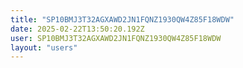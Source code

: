 ```yaml
---
title: "SP10BMJ3T32AGXAWD2JN1FQNZ1930QW4Z85F18WDW"
date: 2025-02-22T13:50:20.192Z
user: SP10BMJ3T32AGXAWD2JN1FQNZ1930QW4Z85F18WDW
layout: "users"
---
```

    